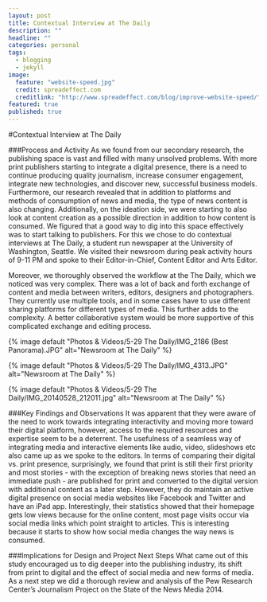```yaml
---
layout: post
title: Contextual Interview at The Daily
description: ""
headline: ""
categories: personal
tags: 
  - blogging
  - jekyll
image: 
  feature: "website-speed.jpg"
  credit: spreadeffect.com
  creditlink: "http://www.spreadeffect.com/blog/improve-website-speed/"
featured: true
published: true
---
```

#Contextual Interview at The Daily

###Process and Activity
As we found from our secondary research, the publishing space is vast and filled with many unsolved problems. With more print publishers starting to integrate a digital presence, there is  a need to continue producing quality journalism, increase consumer engagement, integrate new technologies, and discover new, successful business models. Furthermore, our research revealed that in addition to platforms and methods of consumption of news and media, the type of news content is also changing. Additionally, on the ideation side, we were starting to also look at content creation as a possible direction in addition to how content is consumed. We figured that a good way to dig into this space effectively was to start talking to publishers. For this we chose to do contextual interviews at The Daily, a student run newspaper at the University of Washington, Seattle. We visited their newsroom during peak activity hours of 9-11 PM and spoke to their Editor-in-Chief, Content Editor and Arts Editor.

Moreover, we thoroughly observed the workflow at the The Daily, which we noticed was very complex. There was a lot of back and forth exchange of content and media between writers, editors, designers and photographers. They currently use multiple tools, and in some cases have to use different sharing platforms for different types of media. This further adds to the complexity. A better collaborative system would be more supportive of this complicated exchange and editing process.

{% image default "Photos & Videos/5-29 The Daily/IMG_2186 (Best Panorama).JPG" alt="Newsroom at The Daily"  %}

{% image default "Photos & Videos/5-29 The Daily/IMG_4313.JPG" alt="Newsroom at The Daily"  %}

{% image default "Photos & Videos/5-29 The Daily/IMG_20140528_212011.jpg" alt="Newsroom at The Daily"  %}

###Key Findings and Observations
It was apparent that they were aware of the need to work towards integrating interactivity and moving more toward their digital platform, however, access to the required resources and expertise seem to be a deterrent. The usefulness of a seamless way of integrating media and interactive elements like audio, video, slideshows etc also came up as we spoke to the editors. In terms of comparing their digital vs. print presence, surprisingly, we found that print is still their first priority and most stories - with the exception of breaking news stories that need an immediate push - are published for print and converted to the digital version with additional content as a later step. However, they do maintain an active digital presence on social media websites like Facebook and Twitter and have an iPad app. Interestingly, their statistics showed that their homepage gets low views because for the online content, most page visits occur via social media links which point straight to articles. This is interesting because it starts to show how social media changes the way news is consumed.

###Implications for Design and Project Next Steps
What came out of this study encouraged us to dig deeper into the publishing industry, its shift from print to digital and the effect of social media and new forms of media. As a next step we did a thorough review and analysis of the Pew Research Center’s Journalism Project on the State of the News Media 2014.
